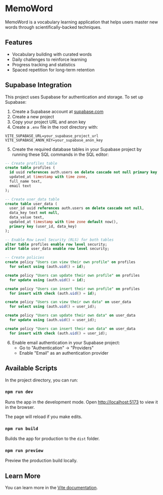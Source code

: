 # MemoWord

MemoWord is a vocabulary learning application that helps users master new words through scientifically-backed techniques.

## Features

- Vocabulary building with curated words
- Daily challenges to reinforce learning
- Progress tracking and statistics
- Spaced repetition for long-term retention

## Supabase Integration

This project uses Supabase for authentication and storage. To set up Supabase:

1. Create a Supabase account at [supabase.com](https://supabase.com)
2. Create a new project
3. Copy your project URL and anon key
4. Create a `.env` file in the root directory with:

```
VITE_SUPABASE_URL=your_supabase_project_url
VITE_SUPABASE_ANON_KEY=your_supabase_anon_key
```

5. Create the required database tables in your Supabase project by running these SQL commands in the SQL editor:

```sql
-- Create profiles table
create table profiles (
  id uuid references auth.users on delete cascade not null primary key,
  updated_at timestamp with time zone,
  full_name text,
  email text
);

-- Create user_data table
create table user_data (
  user_id uuid references auth.users on delete cascade not null,
  data_key text not null,
  data_value text,
  updated_at timestamp with time zone default now(),
  primary key (user_id, data_key)
);

-- Enable Row Level Security (RLS) for both tables
alter table profiles enable row level security;
alter table user_data enable row level security;

-- Create policies
create policy "Users can view their own profile" on profiles
  for select using (auth.uid() = id);

create policy "Users can update their own profile" on profiles
  for update using (auth.uid() = id);

create policy "Users can insert their own profile" on profiles
  for insert with check (auth.uid() = id);

create policy "Users can view their own data" on user_data
  for select using (auth.uid() = user_id);

create policy "Users can update their own data" on user_data
  for update using (auth.uid() = user_id);

create policy "Users can insert their own data" on user_data
  for insert with check (auth.uid() = user_id);
```

6. Enable email authentication in your Supabase project:
   - Go to "Authentication" → "Providers"
   - Enable "Email" as an authentication provider

## Available Scripts

In the project directory, you can run:

### `npm run dev`

Runs the app in the development mode.
Open [http://localhost:5173](http://localhost:5173) to view it in the browser.

The page will reload if you make edits.

### `npm run build`

Builds the app for production to the `dist` folder.

### `npm run preview`

Preview the production build locally.

## Learn More

You can learn more in the [Vite documentation](https://vitejs.dev/guide/).